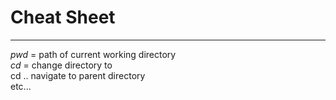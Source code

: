 # Cheat Sheet #
***

*pwd* = path of current working directory <br>
*cd* <directory> = change directory to <directory> <br>
cd .. navigate to parent directory <br>
etc...

